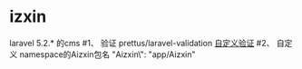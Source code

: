 # izxin
laravel 5.2.* 的cms
#1、 验证 prettus/laravel-validation
[自定义验证](https://github.com/aizxin/izxin/blob/master/app/Aizxin/Extensions/IzxinValidator.php)
#2、 自定义 namespace的Aizxin包名
		"Aizxin\\": "app/Aizxin"

